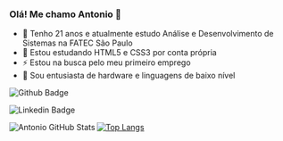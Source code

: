 ### Olá! Me chamo Antonio 👋

<!--
**AntonioViniciusSBarreto/AntonioViniciusSBarreto** is a ✨ _special_ ✨ repository because its `README.md` (this file) appears on your GitHub profile.

Here are some ideas to get you started:

- 🔭 Atualmente estudo Análise e Desenvolvimento de Sistemas na FATEC São Paulo
- 🌱 I’m currently learning ...
- 👯 I’m looking to collaborate on ...
- 🤔 I’m looking for help with ...
- 💬 ..
- 📫 How to reach me: ...
- 😄 Pronouns: ...
- ⚡ Fun fact: ...
-->
- 🔭 Tenho 21 anos e atualmente estudo Análise e Desenvolvimento de Sistemas na FATEC São Paulo
- 🌱 Estou estudando HTML5 e CSS3 por conta própria
- ⚡ Estou na busca pelo meu primeiro emprego
- 💬 Sou entusiasta de hardware e linguagens de baixo nível

![Github Badge](https://img.shields.io/badge/-Github-000?style=flat-square&logo=Github&logoColor=white&link=https://github.com/AntonioViniciusSBarreto)

![Linkedin Badge](https://img.shields.io/badge/LinkedIn-0077B5?style=for-the-badge&logo=linkedin&logoColor=white&link=https://www.linkedin.com/in/antonio-soriani-6aa5a4217)

<img align="left" alt="Antonio GitHub Stats" src="https://github-readme-stats.vercel.app/api?username=AntonioViniciusSBarreto&show_icons=true&hide_border=true&theme=dracula&count_private=true">

[![Top Langs](https://github-readme-stats.vercel.app/api/top-langs/?username=AntonioViniciusSBarreto&theme=dracula)](https://github.com/anuraghazra/github-readme-stats)


